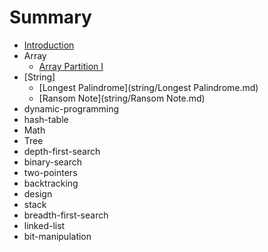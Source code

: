 # Summary

* [Introduction](README.md)
* Array  
    - [Array Partition I](array/Array%20Partition%20I.md)
* [String]
    - [Longest Palindrome](string/Longest Palindrome.md)
    - [Ransom Note](string/Ransom Note.md)
* dynamic-programming
* hash-table
* Math
* Tree
* depth-first-search
* binary-search
* two-pointers
* backtracking
* design
* stack
* breadth-first-search
* linked-list
* bit-manipulation

